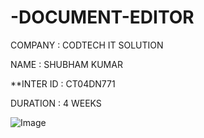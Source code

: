 # -DOCUMENT-EDITOR


COMPANY : CODTECH IT SOLUTION

NAME : SHUBHAM KUMAR

**INTER ID : CT04DN771

DURATION : 4 WEEKS

![Image](https://github.com/user-attachments/assets/bf2c86fd-ccec-4374-ad79-bdb1f6c69fe3)
